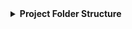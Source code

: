 <details>
  <summary><strong>Project Folder Structure</strong></summary>
  <pre>
animal_disease_prediction/
├── data/
│   ├── raw/                  # Raw dataset files
│   ├── processed/            # Processed and cleaned dataset files
│   ├── external/             # External datasets used for additional insights
│   └── interim/              # Temporary data files during processing
├── notebooks/                # Jupyter notebooks for experimentation
├── src/                      # Source code for the project
│   ├── __init__.py
│   ├── data/                 # Data preprocessing and handling
│   │   ├── __init__.py
│   │   ├── load_data.py      # Data loading utilities
│   │   ├── clean_data.py     # Cleaning data utilities
│   │   ├── feature_scaling.py # Feature scaling functions
│   │   └── preprocessing.py  # Preprocessing pipeline
│   ├── models/               # Models for prediction
│   │   ├── __init__.py
│   │   ├── train_model.py    # Model training utilities
│   │   ├── evaluate_model.py # Model evaluation functions
│   │   └── predict.py        # Model inference
│   ├── utils/                # Helper functions and scripts
│   │   ├── __init__.py
│   │   ├── logging.py        # Logging utilities
│   │   ├── config.py         # Configuration settings
│   │   └── visualization.py  # Visualization tools
│   ├── pipelines/            # End-to-end processing pipelines
│   │   ├── __init__.py
│   │   └── prediction_pipeline.py
│   └── tests/                # Unit tests
│       ├── __init__.py
│       ├── test_data.py      # Tests for data handling
│       ├── test_models.py    # Tests for models
│       └── test_utils.py     # Tests for utilities
├── requirements.txt          # Python dependencies
├── Dockerfile                # Dockerfile for containerization
├── .env                      # Environment variables
├── .gitignore                # Git ignore file
├── README.md                 # Project documentation
└── setup.py                  # Setup script for the project
  </pre>
</details>
